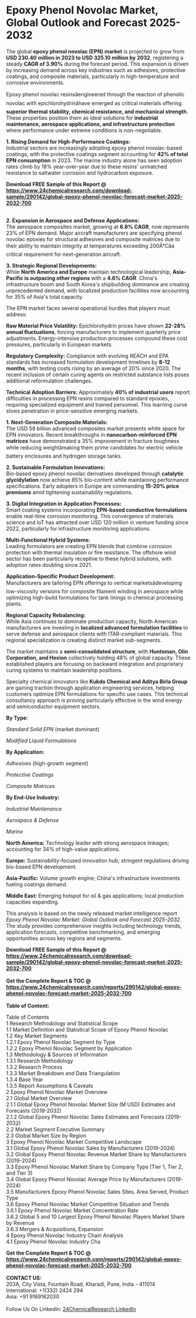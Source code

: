 <h1>Epoxy Phenol Novolac Market, Global Outlook and Forecast 2025-2032</h1><p>The global <strong>epoxy phenol novolac (EPN) market</strong> is projected to grow from <strong>USD 230.40 million in 2023 to USD 325.10 million by 2032</strong>, registering a steady <strong>CAGR of 3.90%</strong> during the forecast period. This expansion is driven by increasing demand across key industries such as adhesives, protective coatings, and composite materials, particularly in high-temperature and corrosive environments.</p><p>Epoxy phenol novolac resinsâengineered through the reaction of phenolic novolac with epichlorohydrinâhave emerged as critical materials offering <strong>superior thermal stability, chemical resistance, and mechanical strength</strong>. These properties position them as ideal solutions for <strong>industrial maintenance, aerospace applications, and infrastructure protection</strong> where performance under extreme conditions is non-negotiable.</p><p><strong>1. Rising Demand for High-Performance Coatings:</strong><br>
Industrial sectors are increasingly adopting epoxy phenol novolac-based coatings, with the protective coatings segment accounting for <strong>42% of total EPN consumption</strong> in 2023. The marine industry alone has seen adoption rates climb by 18% year-over-year due to these resins' unmatched resistance to saltwater corrosion and hydrocarbon exposure.</p><div><b>Download FREE Sample of this Report @ 
            <a href="https://www.24chemicalresearch.com/download-sample/290142/global-epoxy-phenol-novolac-forecast-market-2025-2032-700">
            https://www.24chemicalresearch.com/download-sample/290142/global-epoxy-phenol-novolac-forecast-market-2025-2032-700</a></b></div><br><p><strong>2. Expansion in Aerospace and Defense Applications:</strong><br>
The aerospace composites market, growing at <strong>6.8% CAGR</strong>, now represents 23% of EPN demand. Major aircraft manufacturers are specifying phenol novolac epoxies for structural adhesives and composite matrices due to their ability to maintain integrity at temperatures exceeding 200Â°Câa critical requirement for next-generation aircraft.</p><p><strong>3. Strategic Regional Developments:</strong><br>
While <strong>North America and Europe</strong> maintain technological leadership, <strong>Asia-Pacific is outpacing other regions</strong> with a <strong>4.6% CAGR</strong>. China's infrastructure boom and South Korea's shipbuilding dominance are creating unprecedented demand, with localized production facilities now accounting for 35% of Asia's total capacity.</p><p>The EPN market faces several operational hurdles that players must address:</p><p><strong>Raw Material Price Volatility:</strong> Epichlorohydrin prices have shown <strong>22-28% annual fluctuations</strong>, forcing manufacturers to implement quarterly price adjustments. Energy-intensive production processes compound these cost pressures, particularly in European markets.</p><p><strong>Regulatory Complexity:</strong> Compliance with evolving REACH and EPA standards has increased formulation development timelines by <strong>8-12 months</strong>, with testing costs rising by an average of 20% since 2020. The recent inclusion of certain curing agents on restricted substance lists poses additional reformulation challenges.</p><p><strong>Technical Adoption Barriers:</strong> Approximately <strong>40% of industrial users</strong> report difficulties in processing EPN resins compared to standard epoxies, requiring specialized equipment and trained personnel. This learning curve slows penetration in price-sensitive emerging markets.</p><p><strong>1. Next-Generation Composite Materials:</strong><br>
The USD 58 billion advanced composites market presents white space for EPN innovators. Recent breakthroughs in <strong>nanocarbon-reinforced EPN matrices</strong> have demonstrated a 35% improvement in fracture toughness while reducing weightâmaking them prime candidates for electric vehicle battery enclosures and hydrogen storage tanks.</p><p><strong>2. Sustainable Formulation Innovations:</strong><br>
Bio-based epoxy phenol novolac derivatives developed through <strong>catalytic glycidylation</strong> now achieve 85% bio-content while maintaining performance specifications. Early adopters in Europe are commanding <strong>15-20% price premiums</strong> amid tightening sustainability regulations.</p><p><strong>3. Digital Integration in Application Processes:</strong><br>
Smart coating systems incorporating <strong>EPN-based conductive formulations</strong> enable real-time corrosion monitoring. This convergence of materials science and IoT has attracted over USD 120 million in venture funding since 2022, particularly for infrastructure monitoring applications.</p><p><strong>Multi-Functional Hybrid Systems:</strong><br>
	Leading formulators are creating EPN blends that combine corrosion protection with thermal insulation or fire resistance. The offshore wind sector has been particularly receptive to these hybrid solutions, with adoption rates doubling since 2021.</p><p><strong>Application-Specific Product Development:</strong><br>
	Manufacturers are tailoring EPN offerings to vertical marketsâdeveloping low-viscosity versions for composite filament winding in aerospace while optimizing high-build formulations for tank linings in chemical processing plants.</p><p><strong>Regional Capacity Rebalancing:</strong><br>
	While Asia continues to dominate production capacity, North American manufacturers are investing in <strong>localized advanced formulation facilities</strong> to serve defense and aerospace clients with ITAR-compliant materials. This regional specialization is creating distinct market sub-segments.</p><p>The market maintains a <strong>semi-consolidated structure</strong>, with <strong>Huntsman, Olin Corporation, and Hexion</strong> collectively holding 48% of global capacity. These established players are focusing on backward integration and proprietary curing systems to maintain leadership positions.</p><p>Specialty chemical innovators like <strong>Kukdo Chemical and Aditya Birla Group</strong> are gaining traction through application engineering services, helping customers optimize EPN formulations for specific use cases. This technical consultancy approach is proving particularly effective in the wind energy and semiconductor equipment sectors.</p><p><strong>By Type:</strong></p><p><em>Standard Solid EPN</em> (market dominant)</p><p><em>Modified Liquid Formulations</em></p><p><strong>By Application:</strong></p><p><em>Adhesives</em> (high-growth segment)</p><p><em>Protective Coatings</em></p><p><em>Composite Matrices</em></p><p><strong>By End-Use Industry:</strong></p><p><em>Industrial Maintenance</em></p><p><em>Aerospace &amp; Defense</em></p><p><em>Marine</em></p><p><strong>North America:</strong> Technology leader with strong aerospace linkages; accounting for 34% of high-value applications.</p><p><strong>Europe:</strong> Sustainability-focused innovation hub; stringent regulations driving bio-based EPN development.</p><p><strong>Asia-Pacific:</strong> Volume growth engine; China's infrastructure investments fueling coatings demand.</p><p><strong>Middle East:</strong> Emerging hotspot for oil &amp; gas applications; local production capacities expanding.</p><p>This analysis is based on the newly released market intelligence report <em>Epoxy Phenol Novolac Market: Global Outlook and Forecast 2025-2032</em>. The study provides comprehensive insights including technology trends, application forecasts, competitive benchmarking, and emerging opportunities across key regions and segments.</p><div><b>Download FREE Sample of this Report @ 
            <a href="https://www.24chemicalresearch.com/download-sample/290142/global-epoxy-phenol-novolac-forecast-market-2025-2032-700">
            https://www.24chemicalresearch.com/download-sample/290142/global-epoxy-phenol-novolac-forecast-market-2025-2032-700</a></b></div><br><div><b>Get the Complete Report & TOC @ 
            <a href="https://www.24chemicalresearch.com/reports/290142/global-epoxy-phenol-novolac-forecast-market-2025-2032-700">
            https://www.24chemicalresearch.com/reports/290142/global-epoxy-phenol-novolac-forecast-market-2025-2032-700</a></b></div><br>
            <b>Table of Content:</b><p>Table of Contents<br />
1 Research Methodology and Statistical Scope<br />
1.1 Market Definition and Statistical Scope of Epoxy Phenol Novolac<br />
1.2 Key Market Segments<br />
1.2.1 Epoxy Phenol Novolac Segment by Type<br />
1.2.2 Epoxy Phenol Novolac Segment by Application<br />
1.3 Methodology & Sources of Information<br />
1.3.1 Research Methodology<br />
1.3.2 Research Process<br />
1.3.3 Market Breakdown and Data Triangulation<br />
1.3.4 Base Year<br />
1.3.5 Report Assumptions & Caveats<br />
2 Epoxy Phenol Novolac Market Overview<br />
2.1 Global Market Overview<br />
2.1.1 Global Epoxy Phenol Novolac Market Size (M USD) Estimates and Forecasts (2019-2032)<br />
2.1.2 Global Epoxy Phenol Novolac Sales Estimates and Forecasts (2019-2032)<br />
2.2 Market Segment Executive Summary<br />
2.3 Global Market Size by Region<br />
3 Epoxy Phenol Novolac Market Competitive Landscape<br />
3.1 Global Epoxy Phenol Novolac Sales by Manufacturers (2019-2024)<br />
3.2 Global Epoxy Phenol Novolac Revenue Market Share by Manufacturers (2019-2024)<br />
3.3 Epoxy Phenol Novolac Market Share by Company Type (Tier 1, Tier 2, and Tier 3)<br />
3.4 Global Epoxy Phenol Novolac Average Price by Manufacturers (2019-2024)<br />
3.5 Manufacturers Epoxy Phenol Novolac Sales Sites, Area Served, Product Type<br />
3.6 Epoxy Phenol Novolac Market Competitive Situation and Trends<br />
3.6.1 Epoxy Phenol Novolac Market Concentration Rate<br />
3.6.2 Global 5 and 10 Largest Epoxy Phenol Novolac Players Market Share by Revenue<br />
3.6.3 Mergers & Acquisitions, Expansion<br />
4 Epoxy Phenol Novolac Industry Chain Analysis<br />
4.1 Epoxy Phenol Novolac Industry Cha</p><div><b>Get the Complete Report & TOC @ 
            <a href="https://www.24chemicalresearch.com/reports/290142/global-epoxy-phenol-novolac-forecast-market-2025-2032-700">
            https://www.24chemicalresearch.com/reports/290142/global-epoxy-phenol-novolac-forecast-market-2025-2032-700</a></b></div><br><b>CONTACT US:</b><br>
            203A, City Vista, Fountain Road, Kharadi, Pune, India - 411014<br>
            International: +1(332) 2424 294<br>
            Asia: +91 9169162030 <br><br>
            Follow Us On LinkedIn: <a href="https://www.linkedin.com/company/24chemicalresearch/">24ChemicalResearch LinkedIn</a>